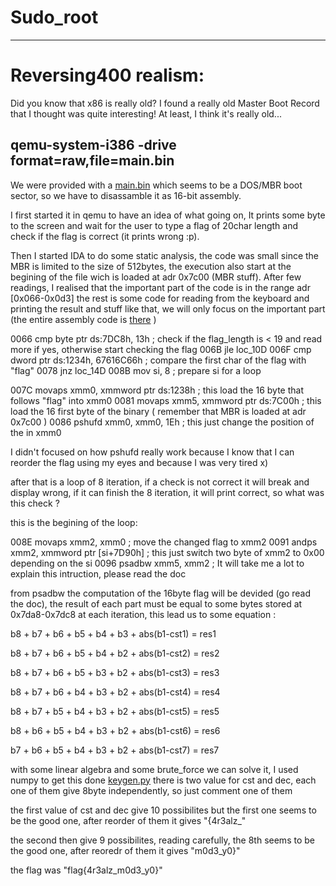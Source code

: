 # Sudo_root
-----------------------
# Reversing400 realism:

Did you know that x86 is really old? I found a really old Master Boot Record that I thought was quite interesting! At least, I think it's really old...

qemu-system-i386 -drive format=raw,file=main.bin
------------------------

We were provided with a [main.bin](https://github.com/youben11/CSAW_2017_quals_rev400/blob/master/main.bin) which seems to be a DOS/MBR boot sector, so we have to disassamble it as 16-bit assembly.

I first started it in qemu to have an idea of what going on, It prints some byte to the screen and wait for the user to type a flag of 20char length and check if the flag is correct (it prints wrong :p).

Then I started IDA to do some static analysis, the code was small since the MBR is limited to the size of 512bytes, the execution also start at the begining of the file wich is loaded at adr 0x7c00 (MBR stuff). After few readings, I realised that the important part of the code is in the range adr [0x066-0x0d3] the rest is some code for reading from the keyboard and printing the result and stuff like that, we will only focus on the important part (the entire assembly code is [there](https://github.com/youben11/CSAW_2017_quals_rev400/blob/master/main.ida) )

0066 cmp     byte ptr ds:7DC8h, 13h ; check if the flag_length is < 19 and read more if yes, otherwise start checking the flag
006B jle     loc_10D
006F cmp     dword ptr ds:1234h, 67616C66h ; compare the first char of the flag with "flag"
0078 jnz     loc_14D
008B mov     si, 8 ; prepare si for a loop

007C movaps  xmm0, xmmword ptr ds:1238h ; this load the 16 byte that follows "flag" into xmm0
0081 movaps  xmm5, xmmword ptr ds:7C00h ; this load the 16 first byte of the binary ( remember that MBR is loaded at adr 0x7c00 )
0086 pshufd  xmm0, xmm0, 1Eh ; this just change the position of the in xmm0

I didn't focused on how pshufd really work because I know that I can reorder the flag using my eyes and because I was very tired x)

after that is a loop of 8 iteration, if a check is not correct it will break and display wrong, if it can finish the 8 iteration, it will print correct, so what was this check ?

this is the begining of the loop:

008E movaps  xmm2, xmm0 ; move the changed flag to xmm2
0091 andps   xmm2, xmmword ptr [si+7D90h] ; this just switch two byte of xmm2 to 0x00 depending on the si
0096 psadbw  xmm5, xmm2 ; It will take me a lot to explain this intruction, please read the doc

from psadbw the computation of the 16byte flag will be devided (go read the doc), the result of each part must be equal to some bytes stored at 0x7da8-0x7dc8 at each iteration, this lead us to some equation : 

b8 + b7 + b6 + b5 + b4 + b3  +      abs(b1-cst1) = res1

b8 + b7 + b6 + b5 + b4 +      b2  + abs(b1-cst2) = res2

b8 + b7 + b6 + b5 +      b3 + b2  + abs(b1-cst3) = res3

b8 + b7 + b6 +      b4 + b3 + b2  + abs(b1-cst4) = res4

b8 + b7 +      b5 + b4 + b3 + b2  + abs(b1-cst5) = res5

b8 +      b6 + b5 + b4 + b3 + b2  + abs(b1-cst6) = res6

   b7 + b6 + b5 + b4 + b3 + b2  + abs(b1-cst7) = res7

with some linear algebra and some brute_force we can solve it, I used numpy to get this done [keygen.py](https://github.com/youben11/CSAW_2017_quals_rev400/blob/master/keygen.py)
there is two value for cst and dec, each one of them give 8byte independently, so just comment one of them

the first value of cst and dec give 10 possibilites but the first one seems to be the good one, after reorder of them it gives "{4r3alz_"

the second then give 9 possibilites, reading carefully, the 8th seems to be the good one, after reoredr of them it gives "m0d3_y0}"

the flag was "flag{4r3alz_m0d3_y0}"
